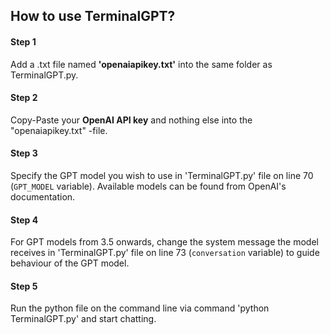 ## How to use TerminalGPT?
#### **Step 1**
Add a .txt file named **'openaiapikey.txt'** into the same folder as TerminalGPT.py.
#### **Step 2**
Copy-Paste your **OpenAI API key** and nothing else into the "openaiapikey.txt" -file.
#### **Step 3**
Specify the GPT model you wish to use in 'TerminalGPT.py' file on line 70 (`GPT_MODEL` variable). Available models can be found from OpenAI's documentation.
#### **Step 4**
For GPT models from 3.5 onwards, change the system message the model receives in 'TerminalGPT.py' file on line 73 (`conversation` variable) to guide behaviour of the GPT model.
#### **Step 5**
Run the python file on the command line via command 'python TerminalGPT.py' and start chatting. 
